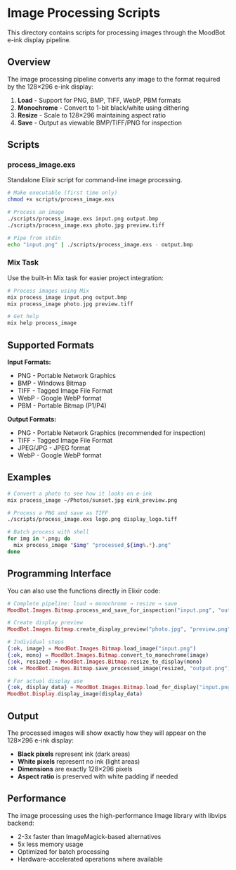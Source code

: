 # Image Processing Scripts

This directory contains scripts for processing images through the MoodBot e-ink display pipeline.

## Overview

The image processing pipeline converts any image to the format required by the 128×296 e-ink display:

1. **Load** - Support for PNG, BMP, TIFF, WebP, PBM formats
2. **Monochrome** - Convert to 1-bit black/white using dithering
3. **Resize** - Scale to 128×296 maintaining aspect ratio
4. **Save** - Output as viewable BMP/TIFF/PNG for inspection

## Scripts

### process_image.exs

Standalone Elixir script for command-line image processing.

```bash
# Make executable (first time only)
chmod +x scripts/process_image.exs

# Process an image
./scripts/process_image.exs input.png output.bmp
./scripts/process_image.exs photo.jpg preview.tiff

# Pipe from stdin
echo "input.png" | ./scripts/process_image.exs - output.bmp
```

### Mix Task

Use the built-in Mix task for easier project integration:

```bash
# Process images using Mix
mix process_image input.png output.bmp
mix process_image photo.jpg preview.tiff

# Get help
mix help process_image
```

## Supported Formats

**Input Formats:**
- PNG - Portable Network Graphics
- BMP - Windows Bitmap  
- TIFF - Tagged Image File Format
- WebP - Google WebP format
- PBM - Portable Bitmap (P1/P4)

**Output Formats:**
- PNG - Portable Network Graphics (recommended for inspection)
- TIFF - Tagged Image File Format  
- JPEG/JPG - JPEG format
- WebP - Google WebP format

## Examples

```bash
# Convert a photo to see how it looks on e-ink
mix process_image ~/Photos/sunset.jpg eink_preview.png

# Process a PNG and save as TIFF
./scripts/process_image.exs logo.png display_logo.tiff

# Batch process with shell
for img in *.png; do
  mix process_image "$img" "processed_${img%.*}.png"
done
```

## Programming Interface

You can also use the functions directly in Elixir code:

```elixir
# Complete pipeline: load → monochrome → resize → save
MoodBot.Images.Bitmap.process_and_save_for_inspection("input.png", "output.png")

# Create display preview
MoodBot.Images.Bitmap.create_display_preview("photo.jpg", "preview.png")

# Individual steps
{:ok, image} = MoodBot.Images.Bitmap.load_image("input.png")
{:ok, mono} = MoodBot.Images.Bitmap.convert_to_monochrome(image)  
{:ok, resized} = MoodBot.Images.Bitmap.resize_to_display(mono)
:ok = MoodBot.Images.Bitmap.save_processed_image(resized, "output.png")

# For actual display use
{:ok, display_data} = MoodBot.Images.Bitmap.load_for_display("input.png")
MoodBot.Display.display_image(display_data)
```

## Output

The processed images will show exactly how they will appear on the 128×296 e-ink display:
- **Black pixels** represent ink (dark areas)  
- **White pixels** represent no ink (light areas)
- **Dimensions** are exactly 128×296 pixels
- **Aspect ratio** is preserved with white padding if needed

## Performance

The image processing uses the high-performance Image library with libvips backend:
- 2-3x faster than ImageMagick-based alternatives
- 5x less memory usage  
- Optimized for batch processing
- Hardware-accelerated operations where available